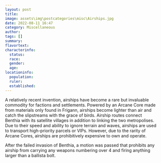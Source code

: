 ```yaml
---
layout: post
title: 
image: assets\img\postcategories\misc\Airships.jpg
date: 2022-08-11 16:47
category: Miscellaneous
author: 
tags: []
summary: 
flavortext: 
characterinfo:
  status: 
  race: 
  gender: 
  age: 
locationinfo:
  population: 
  ruler: 
  established: 
---
```


A relatively recent invention, airships have become a rare but invaluable commodity for factions and settlements. Powered by an Arcane Core made from materials only found in Frigann, airships become lighter than air and catch the slipstreams with the grace of birds. Airship routes connect Benthia with its satellite villages in addition to linking the two metropolises. Due to their speed and ability to ignore terrain and waves, airships are used to transport high-priority parcels or VIPs. However, due to the rarity of Arcane Cores, airships are prohibitively expensive to own and operate.

After the failed invasion of Benthia, a motion was passed that prohibits any airship from carrying any weapons numbering over 4 and firing anything larger than a ballista bolt.